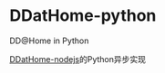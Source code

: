 # DDatHome-python
DD@Home in Python<br>

[DDatHome-nodejs](https://github.com/dd-center/DDatHome-nodejs)的Python异步实现
